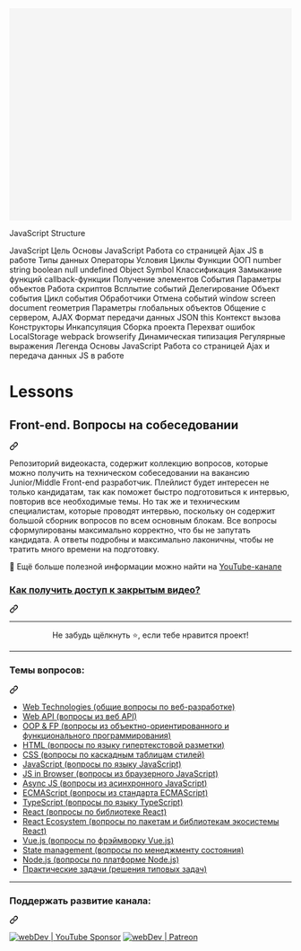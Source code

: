 <svg viewBox="0 0 1200 900" xmlns="http://www.w3.org/2000/svg">
  <!-- Background -->
  <rect width="1200" height="900" fill="#f5f5f5"/>
  
  <!-- Main Title -->
  <text x="600" y="50" font-size="30" font-weight="bold" text-anchor="middle" fill="#333">JavaScript Structure</text>
  
  <!-- Main Goal -->
  <circle cx="600" cy="120" r="60" fill="#4285f4" stroke="#2a56c6" stroke-width="2"/>
  <text x="600" y="125" font-size="18" font-weight="bold" text-anchor="middle" fill="white">JavaScript</text>
  <text x="600" y="145" font-size="14" text-anchor="middle" fill="white">Цель</text>
  
  <!-- Main Categories - Level 1 -->
  <rect x="100" y="230" width="200" height="60" rx="10" fill="#ea4335" stroke="#b31412" stroke-width="2"/>
  <text x="200" y="265" font-size="16" font-weight="bold" text-anchor="middle" fill="white">Основы JavaScript</text>
  
  <rect x="350" y="230" width="200" height="60" rx="10" fill="#fbbc05" stroke="#c49102" stroke-width="2"/>
  <text x="450" y="265" font-size="16" font-weight="bold" text-anchor="middle" fill="white">Работа со страницей</text>
  
  <rect x="600" y="230" width="200" height="60" rx="10" fill="#34a853" stroke="#1e7e34" stroke-width="2"/>
  <text x="700" y="265" font-size="16" font-weight="bold" text-anchor="middle" fill="white">Ajax</text>
  
  <rect x="850" y="230" width="200" height="60" rx="10" fill="#4285f4" stroke="#2a56c6" stroke-width="2"/>
  <text x="950" y="265" font-size="16" font-weight="bold" text-anchor="middle" fill="white">JS в работе</text>
  
  <!-- Connect Main Goal to Categories -->
  <line x1="600" y1="180" x2="200" y2="230" stroke="#333" stroke-width="2"/>
  <line x1="600" y1="180" x2="450" y2="230" stroke="#333" stroke-width="2"/>
  <line x1="600" y1="180" x2="700" y2="230" stroke="#333" stroke-width="2"/>
  <line x1="600" y1="180" x2="950" y2="230" stroke="#333" stroke-width="2"/>
  
  <!-- Subcategories - Level 2 for "Основы JavaScript" -->
  <rect x="30" y="330" width="120" height="40" rx="5" fill="#ea4335" fill-opacity="0.7" stroke="#b31412" stroke-width="1"/>
  <text x="90" y="355" font-size="12" font-weight="bold" text-anchor="middle" fill="white">Типы данных</text>
  
  <rect x="160" y="330" width="120" height="40" rx="5" fill="#ea4335" fill-opacity="0.7" stroke="#b31412" stroke-width="1"/>
  <text x="220" y="355" font-size="12" font-weight="bold" text-anchor="middle" fill="white">Операторы</text>
  
  <rect x="30" y="380" width="120" height="40" rx="5" fill="#ea4335" fill-opacity="0.7" stroke="#b31412" stroke-width="1"/>
  <text x="90" y="405" font-size="12" font-weight="bold" text-anchor="middle" fill="white">Условия</text>
  
  <rect x="160" y="380" width="120" height="40" rx="5" fill="#ea4335" fill-opacity="0.7" stroke="#b31412" stroke-width="1"/>
  <text x="220" y="405" font-size="12" font-weight="bold" text-anchor="middle" fill="white">Циклы</text>
  
  <rect x="30" y="430" width="120" height="40" rx="5" fill="#ea4335" fill-opacity="0.7" stroke="#b31412" stroke-width="1"/>
  <text x="90" y="455" font-size="12" font-weight="bold" text-anchor="middle" fill="white">Функции</text>
  
  <rect x="160" y="430" width="120" height="40" rx="5" fill="#ea4335" fill-opacity="0.7" stroke="#b31412" stroke-width="1"/>
  <text x="220" y="455" font-size="12" font-weight="bold" text-anchor="middle" fill="white">ООП</text>
  
  <!-- Connect "Основы JavaScript" to its subcategories -->
  <line x1="200" y1="290" x2="90" y2="330" stroke="#b31412" stroke-width="1"/>
  <line x1="200" y1="290" x2="220" y2="330" stroke="#b31412" stroke-width="1"/>
  <line x1="200" y1="290" x2="90" y2="380" stroke="#b31412" stroke-width="1"/>
  <line x1="200" y1="290" x2="220" y2="380" stroke="#b31412" stroke-width="1"/>
  <line x1="200" y1="290" x2="90" y2="430" stroke="#b31412" stroke-width="1"/>
  <line x1="200" y1="290" x2="220" y2="430" stroke="#b31412" stroke-width="1"/>
  
  <!-- Level 3 for "Типы данных" -->
  <rect x="10" y="490" width="70" height="25" rx="3" fill="#ea4335" fill-opacity="0.5" stroke="#b31412" stroke-width="1"/>
  <text x="45" y="507" font-size="10" text-anchor="middle" fill="white">number</text>
  
  <rect x="85" y="490" width="70" height="25" rx="3" fill="#ea4335" fill-opacity="0.5" stroke="#b31412" stroke-width="1"/>
  <text x="120" y="507" font-size="10" text-anchor="middle" fill="white">string</text>
  
  <rect x="10" y="520" width="70" height="25" rx="3" fill="#ea4335" fill-opacity="0.5" stroke="#b31412" stroke-width="1"/>
  <text x="45" y="537" font-size="10" text-anchor="middle" fill="white">boolean</text>
  
  <rect x="85" y="520" width="70" height="25" rx="3" fill="#ea4335" fill-opacity="0.5" stroke="#b31412" stroke-width="1"/>
  <text x="120" y="537" font-size="10" text-anchor="middle" fill="white">null</text>
  
  <rect x="10" y="550" width="70" height="25" rx="3" fill="#ea4335" fill-opacity="0.5" stroke="#b31412" stroke-width="1"/>
  <text x="45" y="567" font-size="10" text-anchor="middle" fill="white">undefined</text>
  
  <rect x="85" y="550" width="70" height="25" rx="3" fill="#ea4335" fill-opacity="0.5" stroke="#b31412" stroke-width="1"/>
  <text x="120" y="567" font-size="10" text-anchor="middle" fill="white">Object</text>
  
  <rect x="45" y="580" width="70" height="25" rx="3" fill="#ea4335" fill-opacity="0.5" stroke="#b31412" stroke-width="1"/>
  <text x="80" y="597" font-size="10" text-anchor="middle" fill="white">Symbol</text>
  
  <!-- Connect "Типы данных" to its subcategories -->
  <line x1="90" y1="370" x2="45" y2="490" stroke="#b31412" stroke-width="0.5" stroke-dasharray="2"/>
  <line x1="90" y1="370" x2="120" y2="490" stroke="#b31412" stroke-width="0.5" stroke-dasharray="2"/>
  <line x1="90" y1="370" x2="45" y2="520" stroke="#b31412" stroke-width="0.5" stroke-dasharray="2"/>
  <line x1="90" y1="370" x2="120" y2="520" stroke="#b31412" stroke-width="0.5" stroke-dasharray="2"/>
  <line x1="90" y1="370" x2="45" y2="550" stroke="#b31412" stroke-width="0.5" stroke-dasharray="2"/>
  <line x1="90" y1="370" x2="120" y2="550" stroke="#b31412" stroke-width="0.5" stroke-dasharray="2"/>
  <line x1="90" y1="370" x2="80" y2="580" stroke="#b31412" stroke-width="0.5" stroke-dasharray="2"/>
  
  <!-- Level 3 for "Функции" -->
  <rect x="10" y="620" width="90" height="25" rx="3" fill="#ea4335" fill-opacity="0.5" stroke="#b31412" stroke-width="1"/>
  <text x="55" y="637" font-size="10" text-anchor="middle" fill="white">Классификация</text>
  
  <rect x="105" y="620" width="90" height="25" rx="3" fill="#ea4335" fill-opacity="0.5" stroke="#b31412" stroke-width="1"/>
  <text x="150" y="637" font-size="10" text-anchor="middle" fill="white">Замыкание функций</text>
  
  <rect x="55" y="650" width="90" height="25" rx="3" fill="#ea4335" fill-opacity="0.5" stroke="#b31412" stroke-width="1"/>
  <text x="100" y="667" font-size="10" text-anchor="middle" fill="white">callback-функции</text>
  
  <!-- Connect "Функции" to its subcategories -->
  <line x1="90" y1="470" x2="55" y2="620" stroke="#b31412" stroke-width="0.5" stroke-dasharray="2"/>
  <line x1="90" y1="470" x2="150" y2="620" stroke="#b31412" stroke-width="0.5" stroke-dasharray="2"/>
  <line x1="90" y1="470" x2="100" y2="650" stroke="#b31412" stroke-width="0.5" stroke-dasharray="2"/>
  
  <!-- Subcategories - Level 2 for "Работа со страницей" -->
  <rect x="310" y="330" width="120" height="40" rx="5" fill="#fbbc05" fill-opacity="0.7" stroke="#c49102" stroke-width="1"/>
  <text x="370" y="355" font-size="12" font-weight="bold" text-anchor="middle" fill="white">Получение элементов</text>
  
  <rect x="440" y="330" width="120" height="40" rx="5" fill="#fbbc05" fill-opacity="0.7" stroke="#c49102" stroke-width="1"/>
  <text x="500" y="355" font-size="12" font-weight="bold" text-anchor="middle" fill="white">События</text>
  
  <rect x="310" y="380" width="120" height="40" rx="5" fill="#fbbc05" fill-opacity="0.7" stroke="#c49102" stroke-width="1"/>
  <text x="370" y="405" font-size="12" font-weight="bold" text-anchor="middle" fill="white">Параметры объектов</text>
  
  <rect x="440" y="380" width="120" height="40" rx="5" fill="#fbbc05" fill-opacity="0.7" stroke="#c49102" stroke-width="1"/>
  <text x="500" y="405" font-size="12" font-weight="bold" text-anchor="middle" fill="white">Работа скриптов</text>
  
  <!-- Connect "Работа со страницей" to its subcategories -->
  <line x1="450" y1="290" x2="370" y2="330" stroke="#c49102" stroke-width="1"/>
  <line x1="450" y1="290" x2="500" y2="330" stroke="#c49102" stroke-width="1"/>
  <line x1="450" y1="290" x2="370" y2="380" stroke="#c49102" stroke-width="1"/>
  <line x1="450" y1="290" x2="500" y2="380" stroke="#c49102" stroke-width="1"/>
  
  <!-- Level 3 for "События" -->
  <rect x="420" y="490" width="80" height="25" rx="3" fill="#fbbc05" fill-opacity="0.5" stroke="#c49102" stroke-width="1"/>
  <text x="460" y="507" font-size="10" text-anchor="middle" fill="white">Всплытие событий</text>
  
  <rect x="505" y="490" width="80" height="25" rx="3" fill="#fbbc05" fill-opacity="0.5" stroke="#c49102" stroke-width="1"/>
  <text x="545" y="507" font-size="10" text-anchor="middle" fill="white">Делегирование</text>
  
  <rect x="420" y="520" width="80" height="25" rx="3" fill="#fbbc05" fill-opacity="0.5" stroke="#c49102" stroke-width="1"/>
  <text x="460" y="537" font-size="10" text-anchor="middle" fill="white">Объект события</text>
  
  <rect x="505" y="520" width="80" height="25" rx="3" fill="#fbbc05" fill-opacity="0.5" stroke="#c49102" stroke-width="1"/>
  <text x="545" y="537" font-size="10" text-anchor="middle" fill="white">Цикл события</text>
  
  <rect x="420" y="550" width="80" height="25" rx="3" fill="#fbbc05" fill-opacity="0.5" stroke="#c49102" stroke-width="1"/>
  <text x="460" y="567" font-size="10" text-anchor="middle" fill="white">Обработчики</text>
  
  <rect x="505" y="550" width="80" height="25" rx="3" fill="#fbbc05" fill-opacity="0.5" stroke="#c49102" stroke-width="1"/>
  <text x="545" y="567" font-size="10" text-anchor="middle" fill="white">Отмена событий</text>
  
  <!-- Connect "События" to its subcategories -->
  <line x1="500" y1="370" x2="460" y2="490" stroke="#c49102" stroke-width="0.5" stroke-dasharray="2"/>
  <line x1="500" y1="370" x2="545" y2="490" stroke="#c49102" stroke-width="0.5" stroke-dasharray="2"/>
  <line x1="500" y1="370" x2="460" y2="520" stroke="#c49102" stroke-width="0.5" stroke-dasharray="2"/>
  <line x1="500" y1="370" x2="545" y2="520" stroke="#c49102" stroke-width="0.5" stroke-dasharray="2"/>
  <line x1="500" y1="370" x2="460" y2="550" stroke="#c49102" stroke-width="0.5" stroke-dasharray="2"/>
  <line x1="500" y1="370" x2="545" y2="550" stroke="#c49102" stroke-width="0.5" stroke-dasharray="2"/>
  
  <!-- Level 3 for "Параметры объектов" -->
  <rect x="310" y="490" width="90" height="25" rx="3" fill="#fbbc05" fill-opacity="0.5" stroke="#c49102" stroke-width="1"/>
  <text x="355" y="507" font-size="10" text-anchor="middle" fill="white">window</text>
  
  <rect x="310" y="520" width="90" height="25" rx="3" fill="#fbbc05" fill-opacity="0.5" stroke="#c49102" stroke-width="1"/>
  <text x="355" y="537" font-size="10" text-anchor="middle" fill="white">screen</text>
  
  <rect x="310" y="550" width="90" height="25" rx="3" fill="#fbbc05" fill-opacity="0.5" stroke="#c49102" stroke-width="1"/>
  <text x="355" y="567" font-size="10" text-anchor="middle" fill="white">document</text>
  
  <rect x="310" y="580" width="90" height="25" rx="3" fill="#fbbc05" fill-opacity="0.5" stroke="#c49102" stroke-width="1"/>
  <text x="355" y="597" font-size="10" text-anchor="middle" fill="white">геометрия</text>
  
  <!-- Connect "Параметры объектов" to its subcategories -->
  <line x1="370" y1="420" x2="355" y2="490" stroke="#c49102" stroke-width="0.5" stroke-dasharray="2"/>
  <line x1="370" y1="420" x2="355" y2="520" stroke="#c49102" stroke-width="0.5" stroke-dasharray="2"/>
  <line x1="370" y1="420" x2="355" y2="550" stroke="#c49102" stroke-width="0.5" stroke-dasharray="2"/>
  <line x1="370" y1="420" x2="355" y2="580" stroke="#c49102" stroke-width="0.5" stroke-dasharray="2"/>
  
  <!-- Subcategories - Level 2 for "Ajax" -->
  <rect x="600" y="330" width="200" height="40" rx="5" fill="#34a853" fill-opacity="0.7" stroke="#1e7e34" stroke-width="1"/>
  <text x="700" y="355" font-size="12" font-weight="bold" text-anchor="middle" fill="white">Параметры глобальных объектов</text>
  
  <rect x="600" y="380" width="200" height="40" rx="5" fill="#34a853" fill-opacity="0.7" stroke="#1e7e34" stroke-width="1"/>
  <text x="700" y="405" font-size="12" font-weight="bold" text-anchor="middle" fill="white">Общение с сервером, AJAX</text>
  
  <rect x="600" y="430" width="200" height="40" rx="5" fill="#34a853" fill-opacity="0.7" stroke="#1e7e34" stroke-width="1"/>
  <text x="700" y="455" font-size="12" font-weight="bold" text-anchor="middle" fill="white">Формат передачи данных JSON</text>
  
  <!-- Connect "Ajax" to its subcategories -->
  <line x1="700" y1="290" x2="700" y2="330" stroke="#1e7e34" stroke-width="1"/>
  <line x1="700" y1="290" x2="700" y2="380" stroke="#1e7e34" stroke-width="1"/>
  <line x1="700" y1="290" x2="700" y2="430" stroke="#1e7e34" stroke-width="1"/>
  
  <!-- Subcategories - Level 2 for "JS в работе" -->
  <rect x="850" y="330" width="90" height="40" rx="5" fill="#4285f4" fill-opacity="0.7" stroke="#2a56c6" stroke-width="1"/>
  <text x="895" y="355" font-size="12" font-weight="bold" text-anchor="middle" fill="white">this</text>
  
  <rect x="950" y="330" width="90" height="40" rx="5" fill="#4285f4" fill-opacity="0.7" stroke="#2a56c6" stroke-width="1"/>
  <text x="995" y="355" font-size="12" font-weight="bold" text-anchor="middle" fill="white">Контекст вызова</text>

  <rect x="850" y="380" width="90" height="40" rx="5" fill="#4285f4" fill-opacity="0.7" stroke="#2a56c6" stroke-width="1"/>
  <text x="895" y="405" font-size="12" font-weight="bold" text-anchor="middle" fill="white">Конструкторы</text>
  
  <rect x="950" y="380" width="90" height="40" rx="5" fill="#4285f4" fill-opacity="0.7" stroke="#2a56c6" stroke-width="1"/>
  <text x="995" y="405" font-size="12" font-weight="bold" text-anchor="middle" fill="white">Инкапсуляция</text>
  
  <rect x="850" y="430" width="90" height="40" rx="5" fill="#4285f4" fill-opacity="0.7" stroke="#2a56c6" stroke-width="1"/>
  <text x="895" y="455" font-size="12" font-weight="bold" text-anchor="middle" fill="white">Сборка проекта</text>
  
  <rect x="950" y="430" width="90" height="40" rx="5" fill="#4285f4" fill-opacity="0.7" stroke="#2a56c6" stroke-width="1"/>
  <text x="995" y="455" font-size="12" font-weight="bold" text-anchor="middle" fill="white">Перехват ошибок</text>
  
  <rect x="900" y="480" width="90" height="40" rx="5" fill="#4285f4" fill-opacity="0.7" stroke="#2a56c6" stroke-width="1"/>
  <text x="945" y="505" font-size="12" font-weight="bold" text-anchor="middle" fill="white">LocalStorage</text>
  
  <!-- Connect "JS в работе" to its subcategories -->
  <line x1="950" y1="290" x2="895" y2="330" stroke="#2a56c6" stroke-width="1"/>
  <line x1="950" y1="290" x2="995" y2="330" stroke="#2a56c6" stroke-width="1"/>
  <line x1="950" y1="290" x2="895" y2="380" stroke="#2a56c6" stroke-width="1"/>
  <line x1="950" y1="290" x2="995" y2="380" stroke="#2a56c6" stroke-width="1"/>
  <line x1="950" y1="290" x2="895" y2="430" stroke="#2a56c6" stroke-width="1"/>
  <line x1="950" y1="290" x2="995" y2="430" stroke="#2a56c6" stroke-width="1"/>
  <line x1="950" y1="290" x2="945" y2="480" stroke="#2a56c6" stroke-width="1"/>
  
  <!-- Level 3 for "Сборка проекта" -->
  <rect x="840" y="550" width="60" height="25" rx="3" fill="#4285f4" fill-opacity="0.5" stroke="#2a56c6" stroke-width="1"/>
  <text x="870" y="567" font-size="10" text-anchor="middle" fill="white">webpack</text>
  
  <rect x="905" y="550" width="70" height="25" rx="3" fill="#4285f4" fill-opacity="0.5" stroke="#2a56c6" stroke-width="1"/>
  <text x="940" y="567" font-size="10" text-anchor="middle" fill="white">browserify</text>
  
  <!-- Connect "Сборка проекта" to its subcategories -->
  <line x1="895" y1="470" x2="870" y2="550" stroke="#2a56c6" stroke-width="0.5" stroke-dasharray="2"/>
  <line x1="895" y1="470" x2="940" y2="550" stroke="#2a56c6" stroke-width="0.5" stroke-dasharray="2"/>
  
  <!-- Additional standalone concepts -->
  <rect x="620" y="550" width="160" height="40" rx="5" fill="#34a853" fill-opacity="0.5" stroke="#1e7e34" stroke-width="1"/>
  <text x="700" y="575" font-size="12" font-weight="bold" text-anchor="middle" fill="white">Динамическая типизация</text>
  
  <rect x="620" y="600" width="160" height="40" rx="5" fill="#34a853" fill-opacity="0.5" stroke="#1e7e34" stroke-width="1"/>
  <text x="700" y="625" font-size="12" font-weight="bold" text-anchor="middle" fill="white">Регулярные выражения</text>
  
  <!-- Connect to main JavaScript node -->
  <line x1="600" y1="180" x2="700" y2="550" stroke="#333" stroke-width="0.5" stroke-dasharray="3"/>
  <line x1="600" y1="180" x2="700" y2="600" stroke="#333" stroke-width="0.5" stroke-dasharray="3"/>
  
  <!-- Legend -->
  <rect x="950" y="800" width="200" height="80" fill="white" stroke="#333" stroke-width="1"/>
  <text x="1050" y="820" font-size="14" font-weight="bold" text-anchor="middle">Легенда</text>
  
  <rect x="970" y="835" width="15" height="15" fill="#ea4335"/>
  <text x="1050" y="847" font-size="12" text-anchor="middle">Основы JavaScript</text>
  
  <rect x="970" y="855" width="15" height="15" fill="#fbbc05"/>
  <text x="1050" y="867" font-size="12" text-anchor="middle">Работа со страницей</text>
  
  <rect x="970" y="875" width="15" height="15" fill="#34a853"/>
  <text x="1065" y="887" font-size="12" text-anchor="middle">Ajax и передача данных</text>
  
  <rect x="970" y="895" width="15" height="15" fill="#4285f4"/>
  <text x="1050" y="907" font-size="12" text-anchor="middle">JS в работе</text>
</svg>












# Lessons
<div class="Box-sc-g0xbh4-0 QkQOb js-snippet-clipboard-copy-unpositioned undefined" data-hpc="true"><article class="markdown-body entry-content container-lg" itemprop="text"><div class="markdown-heading" dir="auto"><h1 tabindex="-1" class="heading-element" dir="auto">Front-end. Вопросы на собеседовании</h1><a id="user-content-front-end-вопросы-на-собеседовании" class="anchor" aria-label="Permalink: Front-end. Вопросы на собеседовании" href="#front-end-вопросы-на-собеседовании"><svg class="octicon octicon-link" viewBox="0 0 16 16" version="1.1" width="16" height="16" aria-hidden="true"><path d="m7.775 3.275 1.25-1.25a3.5 3.5 0 1 1 4.95 4.95l-2.5 2.5a3.5 3.5 0 0 1-4.95 0 .751.751 0 0 1 .018-1.042.751.751 0 0 1 1.042-.018 1.998 1.998 0 0 0 2.83 0l2.5-2.5a2.002 2.002 0 0 0-2.83-2.83l-1.25 1.25a.751.751 0 0 1-1.042-.018.751.751 0 0 1-.018-1.042Zm-4.69 9.64a1.998 1.998 0 0 0 2.83 0l1.25-1.25a.751.751 0 0 1 1.042.018.751.751 0 0 1 .018 1.042l-1.25 1.25a3.5 3.5 0 1 1-4.95-4.95l2.5-2.5a3.5 3.5 0 0 1 4.95 0 .751.751 0 0 1-.018 1.042.751.751 0 0 1-1.042.018 1.998 1.998 0 0 0-2.83 0l-2.5 2.5a1.998 1.998 0 0 0 0 2.83Z"></path></svg></a></div>
<p dir="auto">Репозиторий видеокаста, содержит коллекцию вопросов, которые можно получить на техническом собеседовании на вакансию Junior/Middle Front-end разработчик.
Плейлист будет интересен не только кандидатам, так как поможет быстро подготовиться к интервью, повторив все необходимые темы.
Но так же и техническим специалистам, которые проводят интервью, поскольку он содержит большой сборник вопросов по всем основным блокам.
Все вопросы сформулированы максимально корректно, что бы не запутать кандидата.
А ответы подробны и максимально лаконичны, чтобы не тратить много времени на подготовку.</p>
<p dir="auto">🚀 Ещё больше полезной информации можно найти на <a href="https://youtube.com/c/YauhenKavalchuk" rel="nofollow">YouTube-канале</a></p>
<div class="markdown-heading" dir="auto"><h3 tabindex="-1" class="heading-element" dir="auto"><a href="https://github.com/YauhenKavalchuk/youtube/blob/main/instruction.md">Как получить доступ к закрытым видео?</a></h3><a id="user-content-как-получить-доступ-к-закрытым-видео" class="anchor" aria-label="Permalink: Как получить доступ к закрытым видео?" href="#как-получить-доступ-к-закрытым-видео"><svg class="octicon octicon-link" viewBox="0 0 16 16" version="1.1" width="16" height="16" aria-hidden="true"><path d="m7.775 3.275 1.25-1.25a3.5 3.5 0 1 1 4.95 4.95l-2.5 2.5a3.5 3.5 0 0 1-4.95 0 .751.751 0 0 1 .018-1.042.751.751 0 0 1 1.042-.018 1.998 1.998 0 0 0 2.83 0l2.5-2.5a2.002 2.002 0 0 0-2.83-2.83l-1.25 1.25a.751.751 0 0 1-1.042-.018.751.751 0 0 1-.018-1.042Zm-4.69 9.64a1.998 1.998 0 0 0 2.83 0l1.25-1.25a.751.751 0 0 1 1.042.018.751.751 0 0 1 .018 1.042l-1.25 1.25a3.5 3.5 0 1 1-4.95-4.95l2.5-2.5a3.5 3.5 0 0 1 4.95 0 .751.751 0 0 1-.018 1.042.751.751 0 0 1-1.042.018 1.998 1.998 0 0 0-2.83 0l-2.5 2.5a1.998 1.998 0 0 0 0 2.83Z"></path></svg></a></div>
<hr>
<p align="center" dir="auto">Не забудь щёлкнуть ⭐, если тебе нравится проект!</p><p dir="auto">
</p><hr>
<div class="markdown-heading" dir="auto"><h3 tabindex="-1" class="heading-element" dir="auto">Темы вопросов:</h3><a id="user-content-темы-вопросов" class="anchor" aria-label="Permalink: Темы вопросов:" href="#темы-вопросов"><svg class="octicon octicon-link" viewBox="0 0 16 16" version="1.1" width="16" height="16" aria-hidden="true"><path d="m7.775 3.275 1.25-1.25a3.5 3.5 0 1 1 4.95 4.95l-2.5 2.5a3.5 3.5 0 0 1-4.95 0 .751.751 0 0 1 .018-1.042.751.751 0 0 1 1.042-.018 1.998 1.998 0 0 0 2.83 0l2.5-2.5a2.002 2.002 0 0 0-2.83-2.83l-1.25 1.25a.751.751 0 0 1-1.042-.018.751.751 0 0 1-.018-1.042Zm-4.69 9.64a1.998 1.998 0 0 0 2.83 0l1.25-1.25a.751.751 0 0 1 1.042.018.751.751 0 0 1 .018 1.042l-1.25 1.25a3.5 3.5 0 1 1-4.95-4.95l2.5-2.5a3.5 3.5 0 0 1 4.95 0 .751.751 0 0 1-.018 1.042.751.751 0 0 1-1.042.018 1.998 1.998 0 0 0-2.83 0l-2.5 2.5a1.998 1.998 0 0 0 0 2.83Z"></path></svg></a></div>
<ul><li><a href="./questions/web.md" rel="nofollow">Web Technologies (общие вопросы по веб-разработке)</a></li><li><a href="./questions/web-api.md" rel="nofollow">Web API (вопросы из веб API)</a></li><li><a href="./questions/oop-fp.md" rel="nofollow">OOP &amp; FP (вопросы из объектно-ориентированного и функционального программирования)</a>   </li><li><a href="./questions/html.md" rel="nofollow">HTML (вопросы по языку гипертекстовой разметки)</a></li><li><a href="./questions/css.md" rel="nofollow">CSS (вопросы по каскадным таблицам стилей)</a></li><li><a href="./questions/js.md" rel="nofollow">JavaScript (вопросы по языку JavaScript)</a></li><li><a href="./questions/browser-js.md" rel="nofollow">JS in Browser (вопросы из браузерного JavaScript)</a></li><li><a href="./questions/async-js.md" rel="nofollow">Async JS (вопросы из асинхронного JavaScript)</a></li><li><a href="./questions/es.md" rel="nofollow">ECMAScript (вопросы из стандарта ECMAScript)</a></li><li><a href="./questions/ts.md" rel="nofollow">TypeScript (вопросы по языку TypeScript)</a></li><li><a href="./questions/react.md" rel="nofollow">React (вопросы по библиотеке React)</a></li><li><a href="./questions/react-ecosystem.md" rel="nofollow">React Ecosystem (вопросы по пакетам и библиотекам экосистемы React)</a></li><li><a href="./questions/vue-js.md" rel="nofollow">Vue.js (вопросы по фрэймворку Vue.js)</a></li><li><a href="./questions/state-management.md" rel="nofollow">State management (вопросы по менеджменту состояния)</a></li><li><a href="./questions/node-js.md" rel="nofollow">Node.js (вопросы по платформе Node.js)</a>  </li><li><a href="./questions/practical-tasks.md" rel="nofollow">Практические задачи (решения типовых задач)</a></li></ul>
<hr>
<div class="markdown-heading" dir="auto"><h3 tabindex="-1" class="heading-element" dir="auto">Поддержать развитие канала:</h3><a id="user-content-поддержать-развитие-канала" class="anchor" aria-label="Permalink: Поддержать развитие канала:" href="#поддержать-развитие-канала"><svg class="octicon octicon-link" viewBox="0 0 16 16" version="1.1" width="16" height="16" aria-hidden="true"><path d="m7.775 3.275 1.25-1.25a3.5 3.5 0 1 1 4.95 4.95l-2.5 2.5a3.5 3.5 0 0 1-4.95 0 .751.751 0 0 1 .018-1.042.751.751 0 0 1 1.042-.018 1.998 1.998 0 0 0 2.83 0l2.5-2.5a2.002 2.002 0 0 0-2.83-2.83l-1.25 1.25a.751.751 0 0 1-1.042-.018.751.751 0 0 1-.018-1.042Zm-4.69 9.64a1.998 1.998 0 0 0 2.83 0l1.25-1.25a.751.751 0 0 1 1.042.018.751.751 0 0 1 .018 1.042l-1.25 1.25a3.5 3.5 0 1 1-4.95-4.95l2.5-2.5a3.5 3.5 0 0 1 4.95 0 .751.751 0 0 1-.018 1.042.751.751 0 0 1-1.042.018 1.998 1.998 0 0 0-2.83 0l-2.5 2.5a1.998 1.998 0 0 0 0 2.83Z"></path></svg></a></div>
<p dir="auto"><a href="https://www.youtube.com/channel/UCE9ODjNIkOHrnSdkYWLfYhg/join" rel="nofollow"><img alt="webDev | YouTube Sponsor" src="https://camo.githubusercontent.com/373d5cadffa7bf2ea4d6635841955f7e137e927f99f340b6bf30307c46030a6c/68747470733a2f2f696d672e736869656c64732e696f2f62616467652f4265636f6d6520612073706f6e736f722d4637303030302e7376673f267374796c653d666f722d7468652d6261646765266c6f676f3d796f7574756265266c6f676f436f6c6f723d666666" data-canonical-src="https://img.shields.io/badge/Become a sponsor-F70000.svg?&amp;style=for-the-badge&amp;logo=youtube&amp;logoColor=fff" style="max-width: 100%;"></a>
<a href="https://www.patreon.com/YauhenKavalchuk" rel="nofollow"><img alt="webDev | Patreon" src="https://camo.githubusercontent.com/a6f3c69c7cf64e6c2a475894f13dc7f4abf50f7238658949db965bfbeeaeb5d2/68747470733a2f2f696d672e736869656c64732e696f2f62616467652f4265636f6d65206120706174726f6e2d4546363435312e7376673f267374796c653d666f722d7468652d6261646765266c6f676f3d70617472656f6e266c6f676f436f6c6f723d666666" data-canonical-src="https://img.shields.io/badge/Become a patron-EF6451.svg?&amp;style=for-the-badge&amp;logo=patreon&amp;logoColor=fff" style="max-width: 100%;"></a></p>
</article></div>
